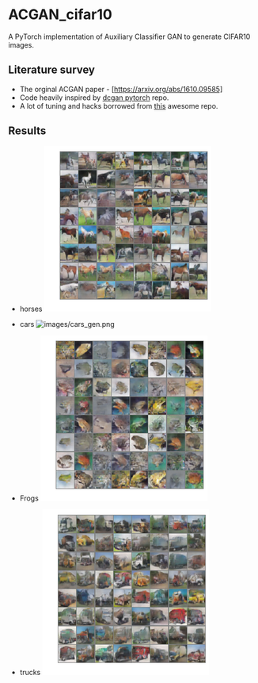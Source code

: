 # ACGAN_cifar10
A PyTorch implementation of Auxiliary Classifier GAN to generate CIFAR10 images. 

## Literature survey

- The orginal ACGAN paper - [https://arxiv.org/abs/1610.09585]
- Code heavily inspired by <a href = "https://github.com/pytorch/examples/blob/master/dcgan/main.py">dcgan pytorch</a> repo. 
- A lot of tuning and hacks borrowed from <a href = "https://github.com/soumith/ganhacks">this</a> awesome repo.

## Results

- horses
![images/horses_gen.png](images/horses_gen.png)

- cars
![images/cars_gen.png](images/cars_gen.png)

- Frogs
![images/frogs_gen.png](images/frogs_gen.png)

- trucks
![images/trucks_gen.png](images/trucks_gen.png)
